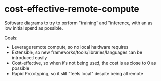 cost-effective-remote-compute
===

Software diagrams to try to perform "training" and "inference,
with an as low initial spend as possible.

Goals:
- Leverage remote compute, so no local hardware requires
- Extensible, so new frameworks/tools/libraries/languages can be introduced easily
- Cost-effective, so when it's not being used, the cost is as close to 0 as possible
- Rapid Prototyping, so it still "feels local" despite being all remote
